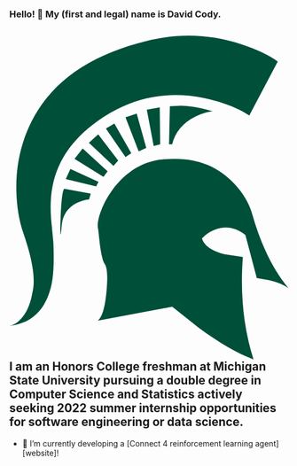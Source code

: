 ### Hello! 👋 My (first and legal) name is David Cody. 

## <svg id="Layer_1" xmlns="http://www.w3.org/2000/svg" viewBox="0 0 309.1 358.7" width="2154" height="2500"><style>.st0{display:none}.st0,.st1{fill:#004f39}</style><path id="msu-s" class="st0" d="M20.8 259.2v59.3L61 358.7h186.5l36-36.1V182.2l-45.1-45.1h-130V75.6h94.7v29h80.4V44L238.2-1.3H66.1L20.8 43.9v127.4l45.4 45.4h134.5v66.2h-95.1v-23.7z"/><g id="msu-helmet"><path class="st1" d="M215.7 69.1c20 4.2 36.6 10.6 49.9 19.3l31.5-59.8c-10-7.3-23.5-13.6-40.4-19.1-34-11.2-68.6-12.4-103.8-3.9C82.8 22.5 38 57.3 18.1 109.8c-7.3 19.3-10.8 39.9-10.3 61.9.4 17.5 3 33 7.6 46.6 10.3 29.6 13.8 51.4 10.3 65.6-2.5 14.7-7.5 25.3-15.1 32-2.4 2.1-4.8 3.6-7.3 4.6l-3.3 1c24.8-2.8 40.4-17.9 46.6-45.3 2.4-10.5 3.1-26.5 2.1-47.8l-2.5-26c-.9-12.9-.5-24.5 1.5-34.8 5.7-30.7 24.5-56.5 56.5-77.4 34.2-22.3 71.3-29.3 111.5-21.1z"/><path class="st1" d="M190.4 77.6l-12.7.5-.9 42.3h3.4c3.4-13.9 12.1-24.1 25.7-30.8 6.9-3.4 13.3-5.4 19.4-5.8-12.3-3.8-23.9-5.7-34.9-6.2zM159.8 122.2l7.2-1.8-.5-41-14.3 2.6zM249.2 164.2c-19.6-21.5-46.2-30.5-79.7-27.1-22.1 2.2-40.8 13.8-56.1 34.7-5.7 7.9-10 16.1-12.8 24.7-2.7 7.9-3.4 13.9-2.2 18.2l1.8 16.3c1.5 11.5 3.3 18.7 5.4 21.8 2.8 4 3.6 14.3 1.9 31.1-1.6 17.3-4.8 28-9.6 31.7l82.4-15.4 29.3 23.3c23 16.9 43.2 28.6 60.7 35.1-11.1-35-14.9-72.8-11.8-113.5l-20.3-3c-14.2-3.6-22.4-9.4-25-17.5l3.7-3.6c3.1-2.5 6.7-4.6 10.5-6.1 11.7-4.6 23-2.7 33.9 5.8l12.6 47.7 13.3 2.4c9.9 2.4 17.2 5.4 22 9.1-17-20.2-30.5-47.7-40.5-82.8-3.2-11.3-9.6-22.3-19.5-32.9zM141 86.3l-12.4 4.2 14.6 37.7 8.4-3.9zM116.3 97.4l-9.4 5.5 21.7 31.5 6.4-4.3zM90.1 174.9l-29.4-5.4c-1.9 2.5-3.1 13.2-3.9 32-.7 22-.3 24.7 1.3 8.1 1.1-10.9 6.4-19 16.1-24.1 4.8-2.4 9.4-3.7 14.1-4.2l1.8-6.4zM67.6 147.7l-5.1 11.1 33.6 8.2 2.6-5.1zM81.2 125l-9 11.5 32 19.8 4.6-6zM115.3 144.3l5.2-6-22.1-29-10.3 9.3z"/></g></svg> I am an Honors College freshman at Michigan State University pursuing a double degree in Computer Science and Statistics actively seeking 2022 summer internship opportunities for software engineering or data science.
- 🔭 I’m currently developing a [Connect 4 reinforcement learning agent][website]! 

<!-- Actual text -->



<!-- Icons -->

[2.2]: https://raw.githubusercontent.com/MartinHeinz/MartinHeinz/master/linkedin-3-16.png (LinkedIn icon without padding)

<!-- Links to your social media accounts -->

[2]: https://www.linkedin.com/in/heinz-martin/


<!--
**BumbleIV/BumbleIV** is a ✨ _special_ ✨ repository because its `README.md` (this file) appears on your GitHub profile.

Here are some ideas to get you started:

- 🔭 I’m currently working on ...
- 🌱 I’m currently learning ...
- 👯 I’m looking to collaborate on ...
- 🤔 I’m looking for help with ...
- 💬 Ask me about ...
- 📫 How to reach me: ...
- 😄 Pronouns: ...
- ⚡ Fun fact: ...
-->
